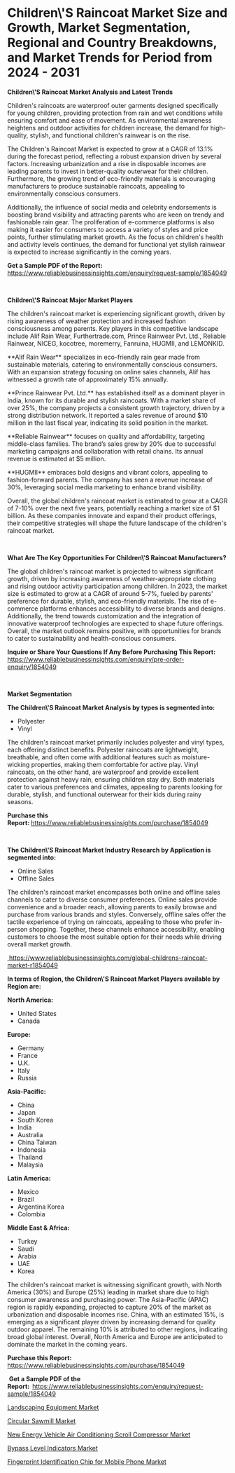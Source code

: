 <p><h1>Children\'S Raincoat Market Size and Growth, Market Segmentation, Regional and Country Breakdowns, and Market Trends for Period from 2024 -  2031</h1></p><p><strong>Children\'S Raincoat Market Analysis and Latest Trends</strong></p>
<p><p>Children's raincoats are waterproof outer garments designed specifically for young children, providing protection from rain and wet conditions while ensuring comfort and ease of movement. As environmental awareness heightens and outdoor activities for children increase, the demand for high-quality, stylish, and functional children's rainwear is on the rise.</p><p>The Children's Raincoat Market is expected to grow at a CAGR of 13.1% during the forecast period, reflecting a robust expansion driven by several factors. Increasing urbanization and a rise in disposable incomes are leading parents to invest in better-quality outerwear for their children. Furthermore, the growing trend of eco-friendly materials is encouraging manufacturers to produce sustainable raincoats, appealing to environmentally conscious consumers. </p><p>Additionally, the influence of social media and celebrity endorsements is boosting brand visibility and attracting parents who are keen on trendy and fashionable rain gear. The proliferation of e-commerce platforms is also making it easier for consumers to access a variety of styles and price points, further stimulating market growth. As the focus on children's health and activity levels continues, the demand for functional yet stylish rainwear is expected to increase significantly in the coming years.</p></p>
<p><strong>Get a Sample PDF of the Report:&nbsp;</strong> <a href="https://www.reliablebusinessinsights.com/enquiry/request-sample/1854049?utm_campaign=60&utm_medium=2&utm_source=Github&utm_content=ia&utm_term=20102024&utm_id=childrens-raincoat">https://www.reliablebusinessinsights.com/enquiry/request-sample/1854049</a></p>
<p>&nbsp;</p>
<p><strong>Children\'S Raincoat Major Market Players</strong></p>
<p><p>The children's raincoat market is experiencing significant growth, driven by rising awareness of weather protection and increased fashion consciousness among parents. Key players in this competitive landscape include Alif Rain Wear, Furthertrade.com, Prince Rainwear Pvt. Ltd., Reliable Rainwear, NICEG, kocotree, moremerry, Fanruina, HUGMII, and LEMONKID.</p><p>**Alif Rain Wear** specializes in eco-friendly rain gear made from sustainable materials, catering to environmentally conscious consumers. With an expansion strategy focusing on online sales channels, Alif has witnessed a growth rate of approximately 15% annually.</p><p>**Prince Rainwear Pvt. Ltd.** has established itself as a dominant player in India, known for its durable and stylish raincoats. With a market share of over 25%, the company projects a consistent growth trajectory, driven by a strong distribution network. It reported a sales revenue of around $10 million in the last fiscal year, indicating its solid position in the market.</p><p>**Reliable Rainwear** focuses on quality and affordability, targeting middle-class families. The brand’s sales grew by 20% due to successful marketing campaigns and collaboration with retail chains. Its annual revenue is estimated at $5 million.</p><p>**HUGMII** embraces bold designs and vibrant colors, appealing to fashion-forward parents. The company has seen a revenue increase of 30%, leveraging social media marketing to enhance brand visibility.</p><p>Overall, the global children's raincoat market is estimated to grow at a CAGR of 7-10% over the next five years, potentially reaching a market size of $1 billion. As these companies innovate and expand their product offerings, their competitive strategies will shape the future landscape of the children's raincoat market.</p></p>
<p>&nbsp;</p>
<p><strong>What Are The Key Opportunities For Children\'S Raincoat Manufacturers?</strong></p>
<p><p>The global children's raincoat market is projected to witness significant growth, driven by increasing awareness of weather-appropriate clothing and rising outdoor activity participation among children. In 2023, the market size is estimated to grow at a CAGR of around 5-7%, fueled by parents' preference for durable, stylish, and eco-friendly materials. The rise of e-commerce platforms enhances accessibility to diverse brands and designs. Additionally, the trend towards customization and the integration of innovative waterproof technologies are expected to shape future offerings. Overall, the market outlook remains positive, with opportunities for brands to cater to sustainability and health-conscious consumers.</p></p>
<p><strong>Inquire or Share Your Questions If Any Before Purchasing This Report:</strong> <a href="https://www.reliablebusinessinsights.com/enquiry/pre-order-enquiry/1854049?utm_campaign=60&utm_medium=2&utm_source=Github&utm_content=ia&utm_term=20102024&utm_id=childrens-raincoat">https://www.reliablebusinessinsights.com/enquiry/pre-order-enquiry/1854049</a></p>
<p>&nbsp;</p>
<p><strong>Market Segmentation</strong></p>
<p><strong>The Children\'S Raincoat Market Analysis by types is segmented into:</strong></p>
<p><ul><li>Polyester</li><li>Vinyl</li></ul></p>
<p><p>The children's raincoat market primarily includes polyester and vinyl types, each offering distinct benefits. Polyester raincoats are lightweight, breathable, and often come with additional features such as moisture-wicking properties, making them comfortable for active play. Vinyl raincoats, on the other hand, are waterproof and provide excellent protection against heavy rain, ensuring children stay dry. Both materials cater to various preferences and climates, appealing to parents looking for durable, stylish, and functional outerwear for their kids during rainy seasons.</p></p>
<p><strong>Purchase this Report:&nbsp;</strong><a href="https://www.reliablebusinessinsights.com/purchase/1854049?utm_campaign=60&utm_medium=2&utm_source=Github&utm_content=ia&utm_term=20102024&utm_id=childrens-raincoat">https://www.reliablebusinessinsights.com/purchase/1854049</a></p>
<p>&nbsp;</p>
<p><strong>The Children\'S Raincoat Market Industry Research by Application is segmented into:</strong></p>
<p><ul><li>Online Sales</li><li>Offline Sales</li></ul></p>
<p><p>The children's raincoat market encompasses both online and offline sales channels to cater to diverse consumer preferences. Online sales provide convenience and a broader reach, allowing parents to easily browse and purchase from various brands and styles. Conversely, offline sales offer the tactile experience of trying on raincoats, appealing to those who prefer in-person shopping. Together, these channels enhance accessibility, enabling customers to choose the most suitable option for their needs while driving overall market growth.</p></p>
<p><a href="https://www.reliablebusinessinsights.com/global-childrens-raincoat-market-r1854049?utm_campaign=60&utm_medium=2&utm_source=Github&utm_content=ia&utm_term=20102024&utm_id=childrens-raincoat">&nbsp;https://www.reliablebusinessinsights.com/global-childrens-raincoat-market-r1854049</a></p>
<p><strong>In terms of Region, the Children\'S Raincoat Market Players available by Region are:</strong></p>
<p>
    <p> <strong> North America: </strong>
        <ul>
            <li>United States</li>
            <li>Canada</li>
        </ul>
        </p> 
    <p> <strong> Europe: </strong>
        <ul>
            <li>Germany</li>
            <li>France</li>
            <li>U.K.</li>
            <li>Italy</li>
            <li>Russia</li>
        </ul>
        </p> 
    <p> <strong> Asia-Pacific: </strong>
        <ul>
            <li>China</li>
            <li>Japan</li>
            <li>South Korea</li>
            <li>India</li>
            <li>Australia</li>
            <li>China Taiwan</li>
            <li>Indonesia</li>
            <li>Thailand</li>
            <li>Malaysia</li>
        </ul>
        </p> 
    <p> <strong> Latin America: </strong>
        <ul>
            <li>Mexico</li>
            <li>Brazil</li>
            <li>Argentina Korea</li>
            <li>Colombia</li>
        </ul>
        </p> 
    <p> <strong> Middle East & Africa: </strong>
        <ul>
            <li>Turkey</li>
            <li>Saudi</li>
            <li>Arabia</li>
            <li>UAE</li>
            <li>Korea</li>
        </ul>
    </p>
    </p>
<p><p>The children's raincoat market is witnessing significant growth, with North America (30%) and Europe (25%) leading in market share due to high consumer awareness and purchasing power. The Asia-Pacific (APAC) region is rapidly expanding, projected to capture 20% of the market as urbanization and disposable incomes rise. China, with an estimated 15%, is emerging as a significant player driven by increasing demand for quality outdoor apparel. The remaining 10% is attributed to other regions, indicating broad global interest. Overall, North America and Europe are anticipated to dominate the market in the coming years.</p></p>
<p><strong>Purchase this Report: </strong><a href="https://www.reliablebusinessinsights.com/purchase/1854049?utm_campaign=60&utm_medium=2&utm_source=Github&utm_content=ia&utm_term=20102024&utm_id=childrens-raincoat">https://www.reliablebusinessinsights.com/purchase/1854049</a></p>
<p>&nbsp;<strong>Get a Sample PDF of the Report:&nbsp;&nbsp;</strong><a href="https://www.reliablebusinessinsights.com/enquiry/request-sample/1854049?utm_campaign=60&utm_medium=2&utm_source=Github&utm_content=ia&utm_term=20102024&utm_id=childrens-raincoat">https://www.reliablebusinessinsights.com/enquiry/request-sample/1854049</a></p>
<p><strong></strong></p>
<p><p><a href="https://www.linkedin.com/pulse/analyzing-landscaping-equipment-market-dynamics-growth-wobif?utm_campaign=60&utm_medium=2&utm_source=Github&utm_content=ia&utm_term=20102024&utm_id=childrens-raincoat">Landscaping Equipment Market</a></p><p><a href="https://issuu.com/reportprime-2/docs/circular-sawmill-market-size-2030.p_a6d8add0e340f6?utm_campaign=60&utm_medium=2&utm_source=Github&utm_content=ia&utm_term=20102024&utm_id=childrens-raincoat">Circular Sawmill Market</a></p><p><a href="https://github.com/liz10hnbracht/Market-Research-Report-List-1/blob/main/new-energy-vehicle-air-conditioning-scroll-compressor-market.md?utm_campaign=60&utm_medium=2&utm_source=Github&utm_content=ia&utm_term=20102024&utm_id=childrens-raincoat">New Energy Vehicle Air Conditioning Scroll Compressor Market</a></p><p><a href="https://www.linkedin.com/pulse/bypass-level-indicators-market-research-report-exploring-u4ctf?utm_campaign=60&utm_medium=2&utm_source=Github&utm_content=ia&utm_term=20102024&utm_id=childrens-raincoat">Bypass Level Indicators Market</a></p><p><a href="https://github.com/arnaudyclavinec/Market-Research-Report-List-1/blob/main/fingerprint-identification-chip-for-mobile-phone-market.md?utm_campaign=60&utm_medium=2&utm_source=Github&utm_content=ia&utm_term=20102024&utm_id=childrens-raincoat">Fingerprint Identification Chip for Mobile Phone Market</a></p></p>